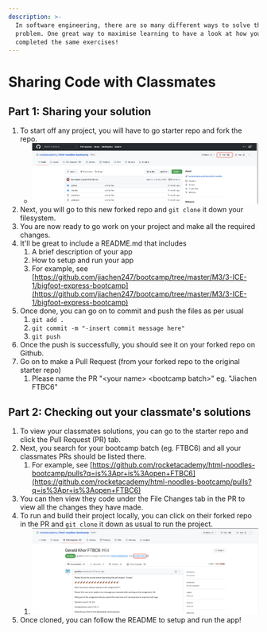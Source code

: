 ```yaml
---
description: >-
  In software engineering, there are so many different ways to solve the same
  problem. One great way to maximise learning to have a look at how your friends
  completed the same exercises!
---
```


# Sharing Code with Classmates

## Part 1: Sharing your solution

1. To start off any project, you will have to go starter repo and fork the repo.
   * ![](<../.gitbook/assets/image (11) (2) (1) (1) (1) (1) (1).png>)
2. Next, you will go to this new forked repo and `git clone` it down your filesystem.
3. You are now ready to go work on your project and make all the required changes.
4. It'll be great to include a README.md that includes&#x20;
   1. A brief description of your app
   2. How to setup and run your app
   3. For example, see [https://github.com/jiachen247/bootcamp/tree/master/M3/3-ICE-1/bigfoot-express-bootcamp](https://github.com/jiachen247/bootcamp/tree/master/M3/3-ICE-1/bigfoot-express-bootcamp)
5. Once done, you can go on to commit and push the files as per usual
   1. `git add .`&#x20;
   2. `git commit -m "-insert commit message here"`
   3. `git push`
6. Once the push is successfully, you should see it on your forked repo on Github.
7. Go on to make a Pull Request (from your forked repo to the original starter repo)
   1. Please name the PR "\<your name> \<bootcamp batch>" eg. "Jiachen FTBC6"

## Part 2: Checking out your classmate's solutions

1. To view your classmates solutions, you can go to the starter repo and click the Pull Request (PR) tab.
2. Next, you search for your bootcamp batch (eg. FTBC6) and all your classmates PRs should be listed there.
   1. For example, see [https://github.com/rocketacademy/html-noodles-bootcamp/pulls?q=is%3Apr+is%3Aopen+FTBC6](https://github.com/rocketacademy/html-noodles-bootcamp/pulls?q=is%3Apr+is%3Aopen+FTBC6)
3. You can then view they code under the File Changes tab in the PR to view all the changes they have made.
4. To run and build their project locally, you can click on their forked repo in the PR and `git clone` it down as usual to run the project.
   1. ![](<../.gitbook/assets/image (10).png>)
5. Once cloned, you can follow the README to setup and run the app!





